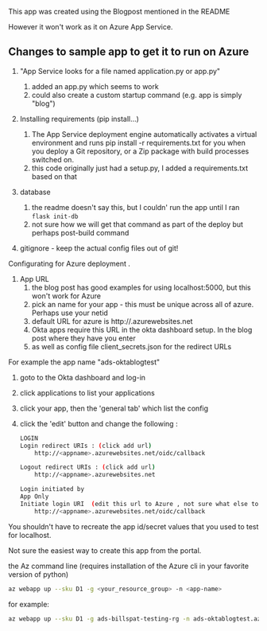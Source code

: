 This app was created using the Blogpost mentioned in the README

However it won't work as it on Azure App Service. 

Changes to sample app to get it to run on Azure
---


1. "App Service looks for a file named application.py or app.py" 
    1. added an app.py which seems to work 
    1. could also create a custom startup command (e.g. app is simply "blog")
    
2. Installing requirements (pip install...)
    1. The App Service deployment engine automatically activates a virtual environment and runs pip install -r requirements.txt for you when you deploy a Git repository, or a Zip package with build processes switched on.
    2. this code originally just had a setup.py, I added a requirements.txt based on that


3. database
    1. the readme doesn't say this, but I couldn' run the app until I ran `flask init-db`
    1. not sure how we will get that command as part of the deploy but perhaps post-build command

4. gitignore - keep the actual config files out of git!

Configurating for Azure deployment
.     
1. App URL
    1. the blog post has good examples for using localhost:5000, but this won't work for Azure
    1. pick an name for your app - this must be unique across all of azure.  Perhaps use your netid
    1. default URL for azure is http://<appname>.azurewebsites.net
    1. Okta apps require this URL in the okta dashboard setup.  In the blog post where they have you enter
    1. as well as config file client_secrets.json for the redirect URLs

For example the app name "ads-oktablogtest"

1. goto to the Okta dashboard and log-in
2. click applications to list your applications
3. click your app, then the 'general tab' which list the config
4. click the 'edit' button and change the following : 

    ```bash
    LOGIN
    Login redirect URIs : (click add url)        
        http://<appname>.azurewebsites.net/oidc/callback	
    
    Logout redirect URIs : (click add url)
        http://<appname>.azurewebsites.net	

    Login initiated by  
    App Only
    Initiate login URI  (edit this url to Azure , not sure what else to put  )
        http://<appname>.azurewebsites.net/oidc/callback
    ```   

You shouldn't have to recreate the app id/secret values that you used to test for localhost.  

Not sure the easiest way to create this app from the portal. 

the Az command line (requires installation of the Azure cli in your favorite version of python)   

```bash
az webapp up --sku D1 -g <your_resource_group> -n <app-name>
```

for example: 

```bash
az webapp up --sku D1 -g ads-billspat-testing-rg -n ads-oktablogtest.azurewebsites.net
```
